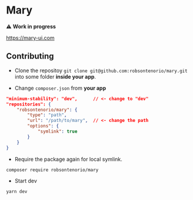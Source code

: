# Mary

:warning: **Work in progress**

https://mary-ui.com

## Contributing


- Clone the repositoy `git clone git@github.com:robsontenorio/mary.git`
  into some folder **inside your app**.
  
- Change `composer.json` from **your app**

```json
"minimum-stability": "dev",      // <- change to "dev"
"repositories": {
    "robsontenorio/mary": {
        "type": "path",
        "url": "/path/to/mary",  // <- change the path
        "options": {
            "symlink": true
        }
    }
}
```

- Require the package again for local symlink.

```bash
composer require robsontenorio/mary
```

- Start dev  

```bash
yarn dev
```
